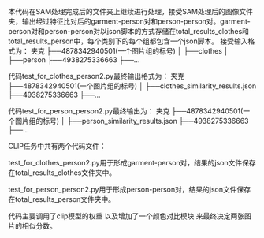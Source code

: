 本代码在SAM处理完成后的文件夹上继续进行处理，接受SAM处理后的图像文件夹，输出经过特征比对后的garment-person对和person-person对。garment-person对和person-person对以json脚本的方式存储在total_results_clothes和total_results_person中，每个类别下的每个组都包含一个json脚本。
接受输入格式为：
夹克
├──4878342940501(一个图片组的标号)
│  ├──clothes
│  ├──person
├──4938275336663
├──...

代码test_for_clothes_person2.py最终输出格式为：
夹克
├──4878342940501(一个图片组的标号)
│  ├──clothes_similarity_results.json
├──4938275336663
├──...

代码test_for_person_person2.py最终输出为：
夹克
├──4878342940501(一个图片组的标号)
│  ├──person_similarity_results.json
├──4938275336663
├──...


CLIP任务中共有两个代码文件：

test_for_clothes_person2.py用于形成garment-person对，结果的json文件保存在total_results_clothes文件夹中。

test_for_person_person2.py用于形成person-person对，结果的json文件保存在total_results_person文件夹中。

代码主要调用了clip模型的权重 以及增加了一个颜色对比模块 来最终决定两张图片的相似分数。
